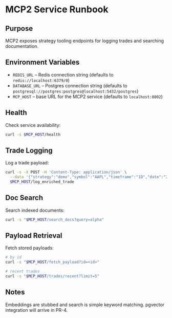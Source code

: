 # MCP2 Service Runbook

## Purpose
MCP2 exposes strategy tooling endpoints for logging trades and searching documentation.

## Environment Variables
- `REDIS_URL` – Redis connection string (defaults to `redis://localhost:6379/0`)
- `DATABASE_URL` – Postgres connection string (defaults to `postgresql://postgres:postgres@localhost:5432/postgres`)
- `MCP_HOST` – base URL for the MCP2 service (defaults to `localhost:8002`)

## Health
Check service availability:

```bash
curl -s $MCP_HOST/health
```

## Trade Logging
Log a trade payload:

```bash
curl -s -X POST -H 'Content-Type: application/json' \
  --data '{"strategy":"demo","symbol":"AAPL","timeframe":"1D","date":"2024-01-01T00:00:00Z"}' \
  $MCP_HOST/log_enriched_trade
```

## Doc Search
Search indexed documents:

```bash
curl -s "$MCP_HOST/search_docs?query=alpha"
```

## Payload Retrieval
Fetch stored payloads:

```bash
# by id
curl -s "$MCP_HOST/fetch_payload?id=<id>"

# recent trades
curl -s "$MCP_HOST/trades/recent?limit=5"
```

## Notes
Embeddings are stubbed and search is simple keyword matching. pgvector integration will arrive in PR-4.
